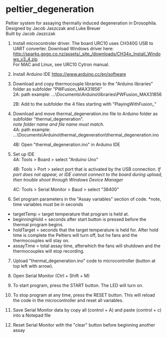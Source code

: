 # peltier_degeneration
Peltier system for assaying thermally induced degeneration in Drosophila.  
Designed by Jacob Jaszczak and Luke Breuer  
Built by Jacob Jaszczak

1) Install microcontroler driver. The board URC10 uses CH340G USB to UART converter. Download Windows driver here: http://sparks.gogo.co.nz/assets/_site_/downloads/CH34x_Install_Windows_v3_4.zip  
For MAC and Linux, see URC10 Cytron manual. 

2) Install Arduino IDE 
https://www.arduino.cc/en/software

3) Download and copy thermocouple libraries to the "Arduino libraries" folder as subfolder "PWFusion_MAX31856"  
	2A: path example: ...\Documents\Arduino\libraries\PWFusion_MAX31856
	
	2B: Add to the subfolder the 4 files starting with "PlayingWithFusion_"

4) Download and move thermal_degeneration.ino file to Arduino folder as subfolder "thermal_degeneration".  
		*note folder name and file name must match.*   
	4A: path example: ...\Documents\Arduino\thermal_degeneration\thermal_degeneration.ino  
	
	4B: Open "thermal_degeneration.ino" in Arduino IDE 

5) Set up IDE  
	4A: Tools > Board > select "Arduino Uno"
	
	4B: Tools > Port > select port that is activated by the USB connection.
						*If port does not appear, or IDE cannot connect to the board during upload, then trouble shoot through Windows Device Manager*

	4C: Tools > Serial Monitor > Baud > select "38400"

6) Set program parameters in the "Assay variables" section of code. *note, time variables must be in seconds
  - targetTemp = target temperature that program is held at. 
  - beginningHold = seconds after start button is pressed before the thermal program begins.
  - holdTarget = seconds that the target temperature is held for. After hold time is complete the Peltiers will turn off, but he fans and the thermocouples will stay on. 
  - assayTime = total assay time, afterwhich the fans will shutdown and the thermocouples will stop recording. 
  
7) Upload "thermal_degeneration.ino" code to microcontroller (button at top left with arrow). 

8) Open Serial Monitor (Ctrl + Shift + M)

9) To start program, press the START button. The LED will turn on. 

10) To stop program at any time, press the RESET button. This will reload the code in the microcontroller and reset all variables. 

11) Save Serial Monitor data by copy all (control + A) and paste (control + c) into a Notepad file

12) Reset Serial Monitor with the "clear" button before beginning another assay 
